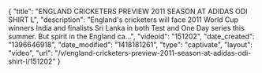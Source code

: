 {
    "title": "ENGLAND CRICKETERS PREVIEW 2011 SEASON AT ADIDAS ODI SHIRT L",
    "description": "England's cricketers will face 2011 World Cup winners India and finalists Sri Lanka in both Test and One Day series this summer. But spirit in the England ca...",
    "videoid": "151202",
    "date_created": "1396646918",
    "date_modified": "1418181261",
    "type": "captivate",
    "layout": "video",
    "url": "\/v\/england-cricketers-preview-2011-season-at-adidas-odi-shirt-l\/151202"
}